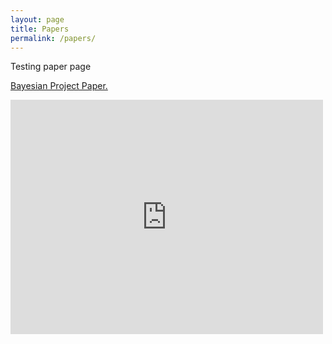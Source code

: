 ```yaml
---
layout: page
title: Papers
permalink: /papers/
---
```


Testing paper page

<a href="klepikhina.github.io/images/Bayesian___Project.pdf" target="_blank">Bayesian Project Paper.</a>

<embed src="https://drive.google.com/viewerng/
viewer?embedded=true&url=http://klepikhina.github.io/images/Bayesian___Project.pdf" width="500" height="375">
